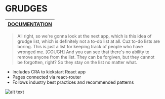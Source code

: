 # GRUDGES

|[DOCUMENTATION](https://reactjs.org/docs/getting-started.html "React's Docs")       |
| ------------- |

>  All right, so we're gonna look at the next app, which is this idea of grudge list, which is definitely not a to-do list at all. Cuz to-do lists are boring. This is just a list for keeping track of people who have wronged me. [COUGH] And you can see that there's no ability to remove anyone from the list. They can be forgiven, but they cannot be forgotten, right? So they stay on the list no matter what.

  * Includes CRA to kickstart React app
  * Pages connected via react-router
  * Follows industry best practices and recommended patterns
  
  ![alt text](https://github.com/varunswarup0/grudges-react-state/blob/master/grudgesReactState.png)

